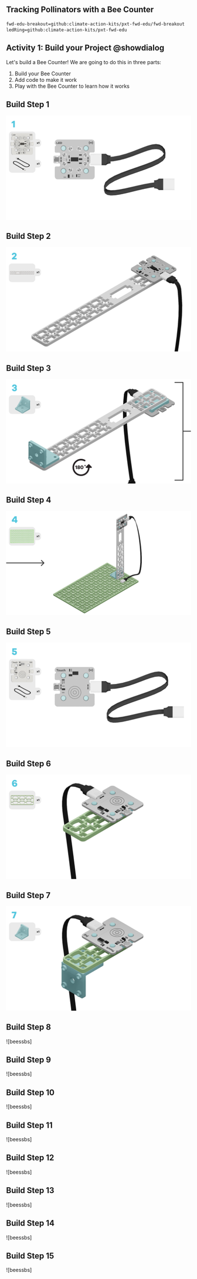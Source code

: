 ## Tracking Pollinators with a Bee Counter 
```package
fwd-edu-breakout=github:climate-action-kits/pxt-fwd-edu/fwd-breakout
ledRing=github:climate-action-kits/pxt-fwd-edu
```
## Activity 1: Build your Project @showdialog 

Let's build a Bee Counter! 
We are going to do this in three parts: 
1. Build your Bee Counter 
2. Add code to make it work
3. Play with the Bee Counter to learn how it works

## Build Step 1
![beessbs](https://github.com/Jessica-forwardedu/pxt-fwd-edu/blob/Jessica-forwardedu-patch-1/tutorial-assets/Gr4-bee-sbs1.png?raw=true) 

## Build Step 2
![beessbs](https://github.com/Jessica-forwardedu/pxt-fwd-edu/blob/Jessica-forwardedu-patch-1/tutorial-assets/Gr4-bees-sbs2.png?raw=true)

## Build Step 3  
![beessbs](https://github.com/Jessica-forwardedu/pxt-fwd-edu/blob/Jessica-forwardedu-patch-1/tutorial-assets/Gr4-bees-sbs3.png?raw=true) 

## Build Step 4
![beessbs](https://github.com/Jessica-forwardedu/pxt-fwd-edu/blob/Jessica-forwardedu-patch-1/tutorial-assets/Gr4-bees-sbs4.png?raw=true) 

## Build Step 5
![beessbs](https://github.com/Jessica-forwardedu/pxt-fwd-edu/blob/Jessica-forwardedu-patch-1/tutorial-assets/Gr4-bees-sbs5.png?raw=true) 

## Build Step 6
![beessbs](https://github.com/Jessica-forwardedu/pxt-fwd-edu/blob/Jessica-forwardedu-patch-1/tutorial-assets/Gr4-bees-sbs6.png?raw=true)

## Build Step 7
![beessbs](https://github.com/Jessica-forwardedu/pxt-fwd-edu/blob/Jessica-forwardedu-patch-1/tutorial-assets/Gr4-bees-sbs7.png?raw=true)

## Build Step 8 
![beessbs]

## Build Step 9
![beessbs]

## Build Step 10
![beessbs]

## Build Step 11
![beessbs]

## Build Step 12 
![beessbs]

## Build Step 13
![beessbs]

## Build Step 14
![beessbs]

## Build Step 15 
![beessbs]

